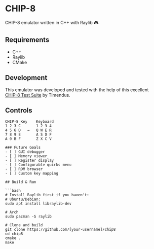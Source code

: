 # CHIP-8

CHIP-8 emulator written in C++ with Raylib 🎮

## Requirements

- C++
- Raylib
- CMake

## Development
This emulator was developed and tested with the help of this excellent [CHIP-8 Test Suite](https://github.com/Timendus/chip8-test-suite) by Timendus.

## Controls
```text
CHIP-8 Key    Keyboard
1 2 3 C       1 2 3 4
4 5 6 D   →   Q W E R
7 8 9 E       A S D F
A 0 B F       Z X C V

### Future Goals
- [ ] GUI debugger
- [ ] Memory viewer
- [ ] Register display
- [ ] Configurable quirks menu
- [ ] ROM browser
- [ ] Custom key mapping

## Build & Run

```bash
# Install Raylib first if you haven't:
# Ubuntu/Debian:
sudo apt install libraylib-dev

# Arch
sudo pacman -S raylib

# Clone and build
git clone https://github.com/[your-username]/chip8
cd chip8
cmake .
make

